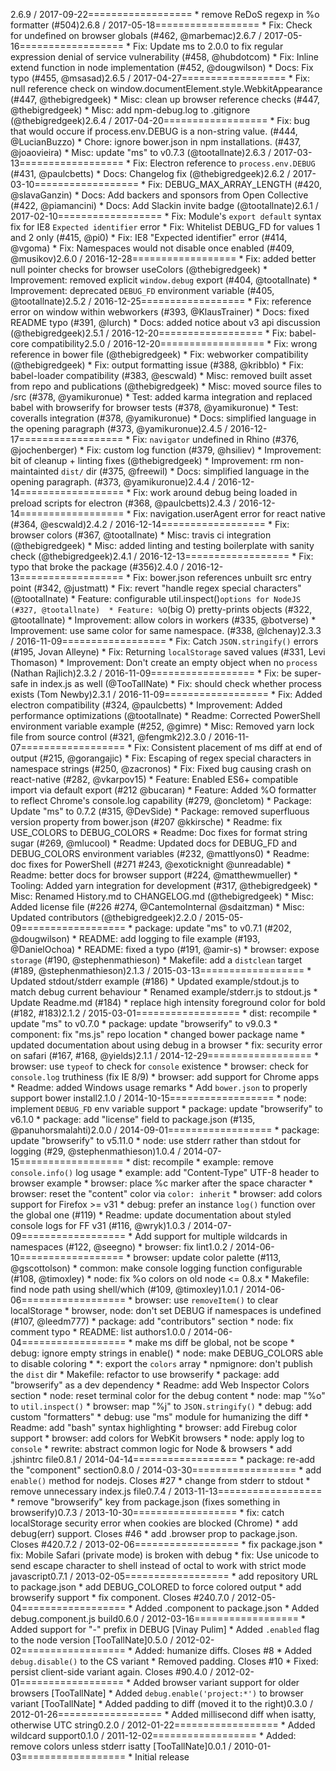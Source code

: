 2.6.9 / 2017-09-22==================  * remove ReDoS regexp in %o formatter (#504)2.6.8 / 2017-05-18==================  * Fix: Check for undefined on browser globals (#462, @marbemac)2.6.7 / 2017-05-16==================  * Fix: Update ms to 2.0.0 to fix regular expression denial of service vulnerability (#458, @hubdotcom)  * Fix: Inline extend function in node implementation (#452, @dougwilson)  * Docs: Fix typo (#455, @msasad)2.6.5 / 2017-04-27==================  * Fix: null reference check on window.documentElement.style.WebkitAppearance (#447, @thebigredgeek)  * Misc: clean up browser reference checks (#447, @thebigredgeek)  * Misc: add npm-debug.log to .gitignore (@thebigredgeek)2.6.4 / 2017-04-20==================  * Fix: bug that would occure if process.env.DEBUG is a non-string value. (#444, @LucianBuzzo)  * Chore: ignore bower.json in npm installations. (#437, @joaovieira)  * Misc: update "ms" to v0.7.3 (@tootallnate)2.6.3 / 2017-03-13==================  * Fix: Electron reference to `process.env.DEBUG` (#431, @paulcbetts)  * Docs: Changelog fix (@thebigredgeek)2.6.2 / 2017-03-10==================  * Fix: DEBUG_MAX_ARRAY_LENGTH (#420, @slavaGanzin)  * Docs: Add backers and sponsors from Open Collective (#422, @piamancini)  * Docs: Add Slackin invite badge (@tootallnate)2.6.1 / 2017-02-10==================  * Fix: Module's `export default` syntax fix for IE8 `Expected identifier` error  * Fix: Whitelist DEBUG_FD for values 1 and 2 only (#415, @pi0)  * Fix: IE8 "Expected identifier" error (#414, @vgoma)  * Fix: Namespaces would not disable once enabled (#409, @musikov)2.6.0 / 2016-12-28==================  * Fix: added better null pointer checks for browser useColors (@thebigredgeek)  * Improvement: removed explicit `window.debug` export (#404, @tootallnate)  * Improvement: deprecated `DEBUG_FD` environment variable (#405, @tootallnate)2.5.2 / 2016-12-25==================  * Fix: reference error on window within webworkers (#393, @KlausTrainer)  * Docs: fixed README typo (#391, @lurch)  * Docs: added notice about v3 api discussion (@thebigredgeek)2.5.1 / 2016-12-20==================  * Fix: babel-core compatibility2.5.0 / 2016-12-20==================  * Fix: wrong reference in bower file (@thebigredgeek)  * Fix: webworker compatibility (@thebigredgeek)  * Fix: output formatting issue (#388, @kribblo)  * Fix: babel-loader compatibility (#383, @escwald)  * Misc: removed built asset from repo and publications (@thebigredgeek)  * Misc: moved source files to /src (#378, @yamikuronue)  * Test: added karma integration and replaced babel with browserify for browser tests (#378, @yamikuronue)  * Test: coveralls integration (#378, @yamikuronue)  * Docs: simplified language in the opening paragraph (#373, @yamikuronue)2.4.5 / 2016-12-17==================  * Fix: `navigator` undefined in Rhino (#376, @jochenberger)  * Fix: custom log function (#379, @hsiliev)  * Improvement: bit of cleanup + linting fixes (@thebigredgeek)  * Improvement: rm non-maintainted `dist/` dir (#375, @freewil)  * Docs: simplified language in the opening paragraph. (#373, @yamikuronue)2.4.4 / 2016-12-14==================  * Fix: work around debug being loaded in preload scripts for electron (#368, @paulcbetts)2.4.3 / 2016-12-14==================  * Fix: navigation.userAgent error for react native (#364, @escwald)2.4.2 / 2016-12-14==================  * Fix: browser colors (#367, @tootallnate)  * Misc: travis ci integration (@thebigredgeek)  * Misc: added linting and testing boilerplate with sanity check (@thebigredgeek)2.4.1 / 2016-12-13==================  * Fix: typo that broke the package (#356)2.4.0 / 2016-12-13==================  * Fix: bower.json references unbuilt src entry point (#342, @justmatt)  * Fix: revert "handle regex special characters" (@tootallnate)  * Feature: configurable util.inspect()`options for NodeJS (#327, @tootallnate)  * Feature: %O`(big O) pretty-prints objects (#322, @tootallnate)  * Improvement: allow colors in workers (#335, @botverse)  * Improvement: use same color for same namespace. (#338, @lchenay)2.3.3 / 2016-11-09==================  * Fix: Catch `JSON.stringify()` errors (#195, Jovan Alleyne)  * Fix: Returning `localStorage` saved values (#331, Levi Thomason)  * Improvement: Don't create an empty object when no `process` (Nathan Rajlich)2.3.2 / 2016-11-09==================  * Fix: be super-safe in index.js as well (@TooTallNate)  * Fix: should check whether process exists (Tom Newby)2.3.1 / 2016-11-09==================  * Fix: Added electron compatibility (#324, @paulcbetts)  * Improvement: Added performance optimizations (@tootallnate)  * Readme: Corrected PowerShell environment variable example (#252, @gimre)  * Misc: Removed yarn lock file from source control (#321, @fengmk2)2.3.0 / 2016-11-07==================  * Fix: Consistent placement of ms diff at end of output (#215, @gorangajic)  * Fix: Escaping of regex special characters in namespace strings (#250, @zacronos)  * Fix: Fixed bug causing crash on react-native (#282, @vkarpov15)  * Feature: Enabled ES6+ compatible import via default export (#212 @bucaran)  * Feature: Added %O formatter to reflect Chrome's console.log capability (#279, @oncletom)  * Package: Update "ms" to 0.7.2 (#315, @DevSide)  * Package: removed superfluous version property from bower.json (#207 @kkirsche)  * Readme: fix USE_COLORS to DEBUG_COLORS  * Readme: Doc fixes for format string sugar (#269, @mlucool)  * Readme: Updated docs for DEBUG_FD and DEBUG_COLORS environment variables (#232, @mattlyons0)  * Readme: doc fixes for PowerShell (#271 #243, @exoticknight @unreadable)  * Readme: better docs for browser support (#224, @matthewmueller)  * Tooling: Added yarn integration for development (#317, @thebigredgeek)  * Misc: Renamed History.md to CHANGELOG.md (@thebigredgeek)  * Misc: Added license file (#226 #274, @CantemoInternal @sdaitzman)  * Misc: Updated contributors (@thebigredgeek)2.2.0 / 2015-05-09==================  * package: update "ms" to v0.7.1 (#202, @dougwilson)  * README: add logging to file example (#193, @DanielOchoa)  * README: fixed a typo (#191, @amir-s)  * browser: expose `storage` (#190, @stephenmathieson)  * Makefile: add a `distclean` target (#189, @stephenmathieson)2.1.3 / 2015-03-13==================  * Updated stdout/stderr example (#186)  * Updated example/stdout.js to match debug current behaviour  * Renamed example/stderr.js to stdout.js  * Update Readme.md (#184)  * replace high intensity foreground color for bold (#182, #183)2.1.2 / 2015-03-01==================  * dist: recompile  * update "ms" to v0.7.0  * package: update "browserify" to v9.0.3  * component: fix "ms.js" repo location  * changed bower package name  * updated documentation about using debug in a browser  * fix: security error on safari (#167, #168, @yields)2.1.1 / 2014-12-29==================  * browser: use `typeof` to check for `console` existence  * browser: check for `console.log` truthiness (fix IE 8/9)  * browser: add support for Chrome apps  * Readme: added Windows usage remarks  * Add `bower.json` to properly support bower install2.1.0 / 2014-10-15==================  * node: implement `DEBUG_FD` env variable support  * package: update "browserify" to v6.1.0  * package: add "license" field to package.json (#135, @panuhorsmalahti)2.0.0 / 2014-09-01==================  * package: update "browserify" to v5.11.0  * node: use stderr rather than stdout for logging (#29, @stephenmathieson)1.0.4 / 2014-07-15==================  * dist: recompile  * example: remove `console.info()` log usage  * example: add "Content-Type" UTF-8 header to browser example  * browser: place %c marker after the space character  * browser: reset the "content" color via `color: inherit`  * browser: add colors support for Firefox >= v31  * debug: prefer an instance `log()` function over the global one (#119)  * Readme: update documentation about styled console logs for FF v31 (#116, @wryk)1.0.3 / 2014-07-09==================  * Add support for multiple wildcards in namespaces (#122, @seegno)  * browser: fix lint1.0.2 / 2014-06-10==================  * browser: update color palette (#113, @gscottolson)  * common: make console logging function configurable (#108, @timoxley)  * node: fix %o colors on old node <= 0.8.x  * Makefile: find node path using shell/which (#109, @timoxley)1.0.1 / 2014-06-06==================  * browser: use `removeItem()` to clear localStorage  * browser, node: don't set DEBUG if namespaces is undefined (#107, @leedm777)  * package: add "contributors" section  * node: fix comment typo  * README: list authors1.0.0 / 2014-06-04==================  * make ms diff be global, not be scope  * debug: ignore empty strings in enable()  * node: make DEBUG_COLORS able to disable coloring  * *: export the `colors` array  * npmignore: don't publish the `dist` dir  * Makefile: refactor to use browserify  * package: add "browserify" as a dev dependency  * Readme: add Web Inspector Colors section  * node: reset terminal color for the debug content  * node: map "%o" to `util.inspect()`  * browser: map "%j" to `JSON.stringify()`  * debug: add custom "formatters"  * debug: use "ms" module for humanizing the diff  * Readme: add "bash" syntax highlighting  * browser: add Firebug color support  * browser: add colors for WebKit browsers  * node: apply log to `console`  * rewrite: abstract common logic for Node & browsers  * add .jshintrc file0.8.1 / 2014-04-14==================  * package: re-add the "component" section0.8.0 / 2014-03-30==================  * add `enable()` method for nodejs. Closes #27  * change from stderr to stdout  * remove unnecessary index.js file0.7.4 / 2013-11-13==================  * remove "browserify" key from package.json (fixes something in browserify)0.7.3 / 2013-10-30==================  * fix: catch localStorage security error when cookies are blocked (Chrome)  * add debug(err) support. Closes #46  * add .browser prop to package.json. Closes #420.7.2 / 2013-02-06==================  * fix package.json  * fix: Mobile Safari (private mode) is broken with debug  * fix: Use unicode to send escape character to shell instead of octal to work with strict mode javascript0.7.1 / 2013-02-05==================  * add repository URL to package.json  * add DEBUG_COLORED to force colored output  * add browserify support  * fix component. Closes #240.7.0 / 2012-05-04==================  * Added .component to package.json  * Added debug.component.js build0.6.0 / 2012-03-16==================  * Added support for "-" prefix in DEBUG [Vinay Pulim]  * Added `.enabled` flag to the node version [TooTallNate]0.5.0 / 2012-02-02==================  * Added: humanize diffs. Closes #8  * Added `debug.disable()` to the CS variant  * Removed padding. Closes #10  * Fixed: persist client-side variant again. Closes #90.4.0 / 2012-02-01==================  * Added browser variant support for older browsers [TooTallNate]  * Added `debug.enable('project:*')` to browser variant [TooTallNate]  * Added padding to diff (moved it to the right)0.3.0 / 2012-01-26==================  * Added millisecond diff when isatty, otherwise UTC string0.2.0 / 2012-01-22==================  * Added wildcard support0.1.0 / 2011-12-02==================  * Added: remove colors unless stderr isatty [TooTallNate]0.0.1 / 2010-01-03==================  * Initial release

